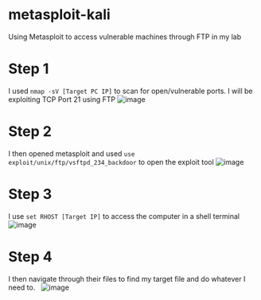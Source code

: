# metasploit-kali
Using Metasploit to access vulnerable machines through FTP in my lab

# Step 1
I used ``nmap -sV [Target PC IP]`` to scan for open/vulnerable ports. I will be exploiting TCP Port 21 using FTP
![image](https://github.com/user-attachments/assets/5b8357bf-5f0c-4b0b-a128-d9edd64eae47)

# Step 2
I then opened metasploit and used `use exploit/unix/ftp/vsftpd_234_backdoor` to open the exploit tool
![image](https://github.com/user-attachments/assets/d14fe601-90fc-4dc3-b807-28da1375f55e)

# Step 3
I use `set RHOST [Target IP]` to access the computer in a shell terminal
&nbsp;
![image](https://github.com/user-attachments/assets/485bad15-6538-4807-820c-f0fc582cd4e2)

# Step 4
I then navigate through their files to find my target file and do whatever I need to. 
&nbsp;
![image](https://github.com/user-attachments/assets/2be18301-3ff5-4427-a063-eb0a062b0fdd)
